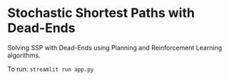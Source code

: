 # Stochastic Shortest Paths with Dead-Ends

Solving SSP with Dead-Ends using Planning and Reinforcement Learning algorithms.


To run:
``
streamlit run app.py
``

